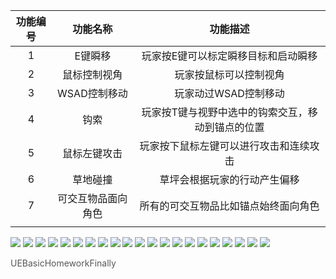 <!---
__汇报人：__

__“荒野行者”是一款以荒野为背景，玩家扮演征魔者挑战各种魔怪的第三人称冒险游戏。游戏核心玩法包括探索、战斗和成长，让玩家在广袤的荒野中体验前所未有的冒险之旅。__
-->
| 功能编号 | 功能名称 | 功能描述 |
| :-: | :-: | :-: |
| 1 | E键瞬移 | 玩家按E键可以标定瞬移目标和启动瞬移 |
| 2 | 鼠标控制视角 | 玩家按鼠标可以控制视角 |
| 3 | WSAD控制移动 | 玩家动过WSAD控制移动 |
| 4 | 钩索 | 玩家按T键与视野中选中的钩索交互，移动到锚点的位置 |
| 5 | 鼠标左键攻击 | 玩家按下鼠标左键可以进行攻击和连续攻击 |
| 6 | 草地碰撞 | 草坪会根据玩家的行动产生偏移 |
| 7 | 可交互物品面向角色 | 所有的可交互物品比如锚点始终面向角色 |
|  |  |  |


![](https://github.com/SShiWorks/AllProjectVol/blob/bc4e625e5b058c022fc345f6fd2b52c716787ce7/UEBasicHomeworkFinally/UEBasicHomeworkFinally20.png)
![](https://github.com/SShiWorks/AllProjectVol/blob/bc4e625e5b058c022fc345f6fd2b52c716787ce7/UEBasicHomeworkFinally/UEBasicHomeworkFinally22.png)
![](https://github.com/SShiWorks/AllProjectVol/blob/bc4e625e5b058c022fc345f6fd2b52c716787ce7/UEBasicHomeworkFinally/UEBasicHomeworkFinally24.png)
![](https://github.com/SShiWorks/AllProjectVol/blob/bc4e625e5b058c022fc345f6fd2b52c716787ce7/UEBasicHomeworkFinally/UEBasicHomeworkFinally26.png)
![](https://github.com/SShiWorks/AllProjectVol/blob/bc4e625e5b058c022fc345f6fd2b52c716787ce7/UEBasicHomeworkFinally/UEBasicHomeworkFinally28.png)
![](https://github.com/SShiWorks/AllProjectVol/blob/bc4e625e5b058c022fc345f6fd2b52c716787ce7/UEBasicHomeworkFinally/UEBasicHomeworkFinally30.png)
![](https://github.com/SShiWorks/AllProjectVol/blob/bc4e625e5b058c022fc345f6fd2b52c716787ce7/UEBasicHomeworkFinally/UEBasicHomeworkFinally32.png)
![](https://github.com/SShiWorks/AllProjectVol/blob/bc4e625e5b058c022fc345f6fd2b52c716787ce7/UEBasicHomeworkFinally/UEBasicHomeworkFinally34.png)
![](https://github.com/SShiWorks/AllProjectVol/blob/bc4e625e5b058c022fc345f6fd2b52c716787ce7/UEBasicHomeworkFinally/UEBasicHomeworkFinally36.png)
![](https://github.com/SShiWorks/AllProjectVol/blob/bc4e625e5b058c022fc345f6fd2b52c716787ce7/UEBasicHomeworkFinally/UEBasicHomeworkFinally38.png)
![](https://github.com/SShiWorks/AllProjectVol/blob/bc4e625e5b058c022fc345f6fd2b52c716787ce7/UEBasicHomeworkFinally/UEBasicHomeworkFinally40.png)
![](https://github.com/SShiWorks/AllProjectVol/blob/bc4e625e5b058c022fc345f6fd2b52c716787ce7/UEBasicHomeworkFinally/UEBasicHomeworkFinally42.png)
![](https://github.com/SShiWorks/AllProjectVol/blob/bc4e625e5b058c022fc345f6fd2b52c716787ce7/UEBasicHomeworkFinally/UEBasicHomeworkFinally44.png)
![](https://github.com/SShiWorks/AllProjectVol/blob/bc4e625e5b058c022fc345f6fd2b52c716787ce7/UEBasicHomeworkFinally/UEBasicHomeworkFinally46.png)
![](https://github.com/SShiWorks/AllProjectVol/blob/bc4e625e5b058c022fc345f6fd2b52c716787ce7/UEBasicHomeworkFinally/UEBasicHomeworkFinally48.png)
![](https://github.com/SShiWorks/AllProjectVol/blob/bc4e625e5b058c022fc345f6fd2b52c716787ce7/UEBasicHomeworkFinally/UEBasicHomeworkFinally50.png)
![](https://github.com/SShiWorks/AllProjectVol/blob/bc4e625e5b058c022fc345f6fd2b52c716787ce7/UEBasicHomeworkFinally/UEBasicHomeworkFinally52.png)
![](https://github.com/SShiWorks/AllProjectVol/blob/bc4e625e5b058c022fc345f6fd2b52c716787ce7/UEBasicHomeworkFinally/UEBasicHomeworkFinally54.png)
![](https://github.com/SShiWorks/AllProjectVol/blob/bc4e625e5b058c022fc345f6fd2b52c716787ce7/UEBasicHomeworkFinally/UEBasicHomeworkFinally55.png)
![](https://github.com/SShiWorks/AllProjectVol/blob/bc4e625e5b058c022fc345f6fd2b52c716787ce7/UEBasicHomeworkFinally/UEBasicHomeworkFinally57.png)
![](https://github.com/SShiWorks/AllProjectVol/blob/bc4e625e5b058c022fc345f6fd2b52c716787ce7/UEBasicHomeworkFinally/UEBasicHomeworkFinally58.png)







<span style="color:#585858">UEBasicHomeworkFinally</span>

